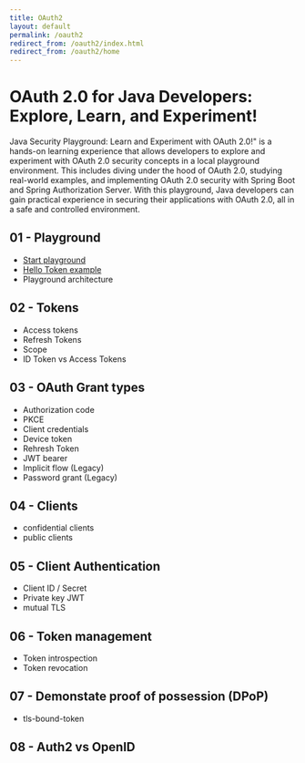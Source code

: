 ```yaml
---
title: OAuth2
layout: default
permalink: /oauth2
redirect_from: /oauth2/index.html
redirect_from: /oauth2/home
---
```



# OAuth 2.0 for Java Developers: Explore, Learn, and Experiment!
Java Security Playground: Learn and Experiment with OAuth 2.0!" is a hands-on learning experience that allows developers to explore and experiment with OAuth 2.0 security concepts in a local playground environment. This includes diving under the hood of OAuth 2.0, studying real-world examples, and implementing OAuth 2.0 security with Spring Boot and Spring Authorization Server. With this playground, Java developers can gain practical experience in securing their applications with OAuth 2.0, all in a safe and controlled environment.


## 01 - Playground
  - [Start playground](/oauth2/1-1-playground)
  - [Hello Token example](/oauth2/1-2-hello-token)
  - Playground architecture
  

## 02 - Tokens
 - Access tokens
 - Refresh Tokens
 - Scope
 - ID Token vs Access Tokens


## 03 - OAuth Grant types
 - Authorization code
 - PKCE
 - Client credentials
 - Device token
 - Rehresh Token
 - JWT bearer
 - Implicit flow (Legacy)
 - Password grant (Legacy)


## 04 - Clients
 - confidential clients
 - public clients


## 05 - Client Authentication
 - Client ID / Secret
 - Private key JWT
 - mutual TLS
 

## 06 - Token management
 - Token introspection
 - Token revocation


## 07 - Demonstate proof of possession (DPoP)
 - tls-bound-token

## 08 - Auth2 vs OpenID


<!-- ## Index
    {% for oauth in site.oauth2 %}
    <h2>
      <a href="{{ oauth.url }}">
        {{ oauth.name }}
      </a>
    </h2>
    {% endfor %} -->
